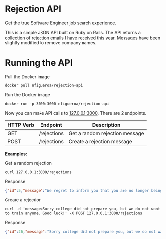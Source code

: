 # Rejection API

Get the true Software Engineer job search experience.

This is a simple JSON API built on Ruby on Rails. The API returns a collection of rejection emails I have received this year. Messages have been slightly modified to remove company names.

# Running the API

Pull the Docker image

```
docker pull nfigueroa/rejection-api
```

Run the Docker image

```
docker run -p 3000:3000 nfigueroa/rejection-api
```

Now you can make API calls to [127.0.0.1:3000](http://127.0.0.1:3000). There are 2 endpoints.

| HTTP Verb | Endpoint   | Description                    |
|-----------|------------|--------------------------------|
| GET       | /rejections | Get a random rejection message |
| POST      | /rejections | Create a rejection message     |

**Examples:**

Get a random rejection
```
curl 127.0.0.1:3000/rejections
```

Response

```json
{"id":5,"message":"We regret to inform you that you are no longer being considered for the Junior Full-Stack Developer position. Thank you for your interest and for taking the time to apply.","created_at":"2020-07-27T23:21:49.043Z","updated_at":"2020-07-27T23:21:49.043Z"}
```

Create a rejection
```
curl -d 'message=Sorry college did not prepare you, but we do not want to train anyone. Good luck!' -X POST 127.0.0.1:3000/rejections
```

Response

```json
{"id":26,"message":"Sorry college did not prepare you, but we do not want to train anyone. Good luck!","created_at":"2020-07-21T18:13:26.679Z","updated_at":"2020-07-21T18:13:26.679Z"}
```